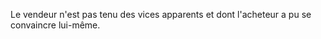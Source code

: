   
 Le vendeur n'est pas tenu des vices apparents et dont l'acheteur a pu se convaincre lui-même.  

  
